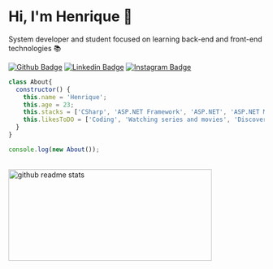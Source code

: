 # Hi, I'm Henrique :wave:

System developer and student focused on learning back-end and front-end technologies 📚

[![Github Badge](https://img.shields.io/badge/-Github-000?style=flat-square&logo=Github&logoColor=white&link=https://github.com/Henrique1818)](https://github.com/Henrique1818)
[![Linkedin Badge](https://img.shields.io/badge/-LinkedIn-blue?style=flat-square&logo=Linkedin&logoColor=white&link=hhttps://www.linkedin.com/in/luiz-henrique1889/)](https://www.linkedin.com/in/luiz-henrique1889/)
[![Instagram Badge](https://img.shields.io/badge/instagram-%23E4405F.svg?&style=flat-square&logo=instagram&logoColor=white)](https://www.instagram.com/_byrique/)


```js
class About{
  constructor() {
    this.name = 'Henrique';
    this.age = 23;
    this.stacks = ['CSharp', 'ASP.NET Framework', 'ASP.NET', 'ASP.NET MVC', 'Javascript', 'Nodejs', 'Reactjs'];
    this.likesToDO = ['Coding', 'Watching series and movies', 'Discover new places'];
  }
}

console.log(new About());
```

<br/>

<div align="left">
  <img src="https://github-readme-stats.vercel.app/api?username=Henrique1818&show_icons=true&theme=dark" alt="github readme stats" width="400" height="180"/>
</div>
